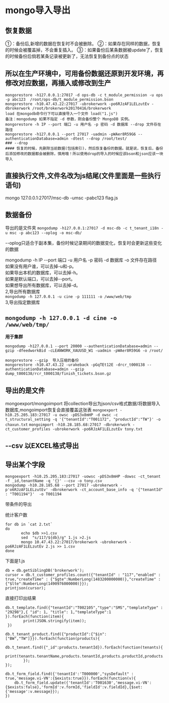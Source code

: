 # mongo导入导出

## **恢复数据**

①：备份后,新增的数据在恢复时不会被删除。 ②：如果存在同样的数据，恢复的时候会被覆盖掉，不会重复插入。 ③：如果备份后某条数据被update了，恢复的时候备份后倘若某条记录被更新了，无法恢复到备份点的状态

## **所以在生产环境中，可用备份数据还原到开发环境，再修改对应数据，再插入或修改到生产**

```text
mongorestore -h127.0.0.1:27017 -d ops-db -c t_module_permission -u ops -p abc123  /root/ops-db/t_module_permission.bson
mongorestore -h10.47.43.22:27017 -ubrokerwork -po6RJzAF1LELzutEv -dbrokerwork /root/brokerwork20170416/brokerwork
load 在mongodb命令行下可以直接导入一个文件 load("1.js")
备注：mongodump 如果不指定 -d 参数，刚会备份整个 MongoDB 实例。
mongorestore -h IP --port 端口 -u 用户名 -p 密码 -d 数据库 --drop 文件存在路径
mongorestore -h127.0.0.1 --port 27017 -uadmin -pWAer8R59G6 --authenticationDatabase=admin -dtest --drop /root/test/
### --drop
#### 恢复的时候，先删除当前数据(包括索引)，然后恢复备份的数据。就是说，恢复后，备份后添加修改的数据都会被删除，慎用哦！所以使用drop的导入的时候应该bson和json应该一块导入
```

## 直接执行文件,文件名改为js结尾\(文件里面是一些执行语句\)

mongo 127.0.0.1:27017/msc-db -umsc -pabc123 flag.js

## **数据备份**

导出的是文件夹 `mongodump -h127.0.0.1:27017 -d msc-db -c t_tenant_i18n -u msc -p abc123 --oplog -o msc-db/`

--oplog只适合于副本集，备份时候记录期间的数据变化，恢复时会更新这些变化的数据

mongodump -h IP --port 端口 -u 用户名 -p 密码 -d 数据库 -o 文件存在路径  
如果没有用户谁，可以去掉-u和-p。  
如果导出本机的数据库，可以去掉-h。  
如果是默认端口，可以去掉--port。  
如果想导出所有数据库，可以去掉-d。  
2,导出所有数据库  
`mongodump -h 127.0.0.1 -u cine -p 111111 -o /www/web/tmp`  
3,导出指定数据库

## `mongodump -h 127.0.0.1 -d cine -o /www/web/tmp/`

**用于集群**

```text
mongodump -h127.0.0.1 --port 20000 --authenticationDatabase=admin --gzip -dfeedworkBid -cLEANWORK_XAUUSD_W1 -uadmin -pWAer8R59G6 -o /root/

mongorestore --gzip  导入压缩的备份
mongorestore -h10.47.43.22 -urakeback -pGqTEt12E -drcr_t000138 --authenticationDatabase=admin --gzip dump_t000138/rcr_t000138/finish_tickets.bson.gz
```

## **导出的是文件**

mongoexport/mongoimport 将collection导出为json/csv格式数据/将数据导入数据库,mongoimport恢复会直接覆盖这张表 `mongoexport -h10.25.205.183:27017 -u owsc -pDS3x8mHP -d owsc -c t_structural_setting -q '{"tenantId":"T001172", "productId":"TW"}' -o chaxun.txt` `mongoimport -h10.28.185.68:27017 -dbrokerwork -ct_customer_profiles -ubrokerwork -po6RJzAF1LELzutEv tony.txt`

## **--csv 以EXCEL格式导出**

## **导出某个字段**

```text
mongoexport -h10.25.205.183:27017 -uowsc -pDS3x8mHP -dowsc -ct_tenant -f _id,tenantName -q '{}' --csv -o tony.csv
mongodump -h10.28.185.68 --port 27017 -ubrokerwork -p'o6RJzAF1LELzutEv' -dbrokerwork -ct_account_base_info -q '{"tenantId" : "T001194"}'  -o T001194
```

带条件的导出

统计客户数

```text
for db in `cat 2.txt`
do
       echo $db >>1.csv
       sed  "s/117/${db}/g" 1.js >2.js
       mongo 10.47.43.22:27017/brokerwork -ubrokerwork -po6RJzAF1LELzutEv 2.js >> 1.csv
done
```

下面是1.js

```text
db = db.getSiblingDB('brokerwork');
cursor = db.t_customer_profiles.count({"tenantId" : "117","enabled" : true,"createTime" : {"$gte":NumberLong(1483200000000)},"createTime" : {"$lte":NumberLong(1490976000000)}});
printjson(cursor);
```

直接打印出结果

```text
db.t_template.find({"tenantId":"T002105","type":"SMS","templateType" : "29298"},{ "id": 1, "title": 1,"templateType":1 }).forEach(function(item){
        print(JSON.stringify(item));
 })

db.t_tenant_product.find({"productId":{"$in":["BW","TW"]}}).forEach(function(products){
    db.t_tenant.find({"_id":products.tenantId}).forEach(function(tenants){
     print(tenants.tenantName,products.tenantId,products.productId,products.productDomain,products.customerDomain);
        });
});
```

```text
db.t_form_field.find({'tenantId':'T000000',"sysDefault" : true,'message.vi-VN':{$exists:true}}).forEach(function(v){
    db.t_form_field.update({'tenantId':'T001630','message.vi-VN':{$exists:false},'formId':v.formId,'fieldId':v.fieldId},{$set:{'message':v.message}});
})
```

